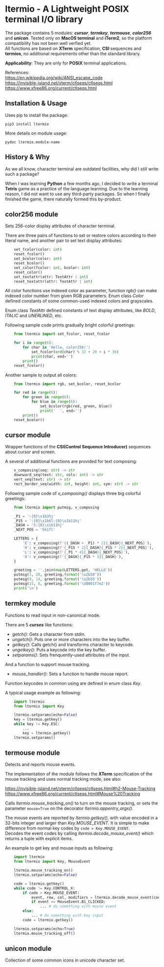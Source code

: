 # ltermio - A Lightweight POSIX terminal I/O library

The package contains 5 modules: ***cursor***, ***termkey***, ***termouse***, ***color256*** and ***unicon***. Tested only on **MacOS terminal** and **iTerm2**, so the platform compatibility has not been well verfied yet.  
All functions are based on **XTerm** specification, **CSI** sequences and **termios**, no additional requirements other than the standard library.

**Applicability**: They are only for **POSIX** terminal applications.

References:  
<https://en.wikipedia.org/wiki/ANSI_escape_code>  
<https://invisible-island.net/xterm/ctlseqs/ctlseqs.html>  
<https://www.xfree86.org/current/ctlseqs.html>

## Installation & Usage
Uses pip to install the package:

`pip3 install ltermio`

More details on module usage:

`pydoc ltermio.module-name`

## History & Why
As we all know, character terminal are outdated facilities, why did I still write such a package?

When I was learning **Python** a few months ago, I decided to write a terminal **Tetris** game as a practice of the language learning. Due to the learning reason, I did not want to use any third-party packages. So when I finally finished the game, there naturally formed this by-product.

## color256 module
Sets 256-color display attributes of character terminal.

There are three pairs of functions to set or restore colors according to their literal name, and another pair to set text display attributes:

```python
    set_fcolor(color: int)
    reset_fcolor()
    set_bcolor(color: int)
    reset_bcolor()
    set_color(fcolor: int, bcolor: int)
    reset_color()
    set_textattr(attr: TextAttr | int)
    reset_textattr(attr: TextAttr | int)
```

All color functions use indexed color as parameter, function *rgb()* can make indexed color number from given RGB parameters. Enum class *Color* defined constants of some common-used indexed colors and grayscales.

Enum class *TextAttr* defined constants of text display attributes, like *BOLD*, *ITALIC* and *UNERLINED*, etc.

Following sample code prints gradually bright colorful greetings:

```python
    from ltermio import set_fcolor, reset_fcolor

    for i in range(6):
        for char in 'Hello, color256!':
            set_fcolor(ord(char) % 32 + 20 + i * 36)
            print(char, end='')
        print()
    reset_fcolor()
```

Another sample to output all colors:

```python
    from ltermio import rgb, set_bcolor, reset_bcolor

    for red in range(6):
        for green in range(6):
            for blue in range(6):
                set_bcolor(rgb(red, green, blue))
                print('  ', end='')
        print()
    reset_bcolor()
```

## cursor module
Wrapper functions of the **CSI(Control Sequence Introducer)** sequences about cursor and screen.

A several of additional functions are provided for text composing:

```python
    v_composing(seq: str) -> str
    downward_seq(text: str, cols: int) -> str
    vert_seq(text: str) -> str
    rect_border_seq(width: int, height: int, sym: str) -> str
```

Following sample code of *v_composing()* displays three big colorful greetings:

```python
    from ltermio import putmsg, v_composing

    _P1 = ':{0}\x1b3hj'
    _P15 = ':{0}\x1b6l:{0}\x1b11hj'
    _DASH = '5:{0}\x1b11hj'
    _NEXT_POS = '5k17l'

    LETTERS = {
        'E': v_composing(f'{(_DASH + _P1) * 2}{_DASH}{_NEXT_POS}'),
        'H': v_composing(f'{_P15 * 2}{_DASH}{_P15 * 2}{_NEXT_POS}'),
        'L': v_composing(f'{_P1 * 4}{_DASH}{_NEXT_POS}'),
        'O': v_composing(f'{_DASH}{_P15 * 3}{_DASH}'),
    }

    greeting = ''.join(map(LETTERS.get, 'HELLO'))
    putmsg(3, 20, greeting.format('\u2b50'))
    putmsg(9, 14, greeting.format('\u2b55'))
    putmsg(15, 8, greeting.format('\U0001f7e2'))
    print('\n')
```

## termkey module
Functions to read input in non-canonical mode.

There are 5 ***curses*** like functions:

+ *getch()*: Gets a character from stdin.
+ *ungetch()*: Puts one or more characters into the key buffer.
+ *getkey()*: Calls getch() and transforms character to keycode.
+ *ungetkey()*: Puts a keycode into the key buffer.
+ *setparams()*: Sets frenquently-used attributes of the input.

And a function to support mouse tracking.

+ *mouse_handler()*: Sets a function to handle mouse report.

Function keycodes in common using are defined in enum class *Key*.

A typical usage example as following:

```python
    import ltermio
    from ltermio import Key

    ltermio.setparams(echo=False)
    key = ltermio.getkey()
    while key != Key.ESC:
        ...
        key = ltermio.getkey()
    ltermio.setparams()
```

## termouse module
Detects and reports mouse events.

The implementation of the module follows the **XTerm** specification of the mouse tracking and uses normal tracking mode, see also:

<https://invisible-island.net/xterm/ctlseqs/ctlseqs.html#h2-Mouse-Tracking>  
<https://www.xfree86.org/current/ctlseqs.html#Mouse%20Tracking>
    
Calls *ltermio.mouse_tracking_on()* to turn on the mouse tracking, or sets the parameter `mouse=True` on the decorator *ltermio.appentry_args()*.

The mouse events are reported by *ltermio.getkey()*, with value encoded in a 32-bits integer and larger than *Key.MOUSE_EVENT*. It is simple to make difference from normal key codes by `code > Key.MOUSE_EVENT`.  
Decodes the event codes by calling *ltermio.decode_mouse_event()* which returns a tuple with explicit items.
        
An example to get key and mouse inputs as following:

```python
    import ltermio
    from ltermio import Key, MouseEvent

    ltermio.mouse_tracking_on()
    ltermio.setparams(echo=False)

    code = ltermio.getkey()
    while code != Key.CONTROL_X:
        if code > Key.MOUSE_EVENT:
            event, row, col, modifiers = ltermio.decode_mouse_event(code)
            if event == MouseEvent.B1_CLICKED:
                ... # do something with mouse event
        else:
            ... # do something with key input
        code = ltermio.getkey()

    ltermio.setparams(echo=True)
    ltermio.mouse_tracking_off()
```

## unicon module
Collection of some common icons in unicode character set.
